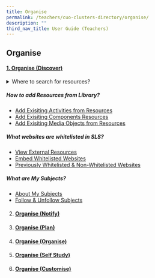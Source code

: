 ```yaml
---
title: Organise
permalink: /teachers/cuo-clusters-directory/organise/
description: ""
third_nav_title: User Guide (Teachers)
---
```

## Organise

#### [1. Organise (Discover)](/teacher-user-guide/discover/index/)

<details>
  <summary>
 Where to search for resources?</summary>

* [About the MOE Library](/teacher-user-guide/discover/moelibrary)
* [About the Community Gallery](/teacher-user-guide/discover/communitygallery/)
* [Search for Resources](/teacher-user-guide/organise-discover/searchresources/)
* [Leave Reviews](/teacher-user-guide/organise-discover/leavereviews/)
* [Make a Copy of a Lesson](/teacher-user-guide/organise-discover/makecopy/)
* [View Lesson Details](/teacher-user-guide/organise-discover/viewlesson/)
* [View Print-Friendly Worksheet](/teacher-user-guide/organise-discover/viewprint/)
</details>
	
##### How to add Resources from Library?
* <a href="/teacher-user-guide/organise-discover/addexistingactivities/" target="_blank">Add Exisiting Activities from Resources</a>
* <a href="/teacher-user-guide/organise-discover/addexisting/" target="_blank">Add Exisiting Components Resources</a>
* [Add Exisiting Media Objects from Resources]()

##### What websites are whitelisted in SLS?
*  <a href="/teacher-user-guide/organise-discover/viewexternal/" target="_blank">View External Resources</a>
*  [Embed Whitelisted Websites](/teacher-user-guide/organise-discover/embedwhitelisted/)
*  [Previously Whitelisted &amp; Non-Whitelisted Websites](/teacher-user-guide/discover/whitelistedwebsites/)

##### What are My Subjects?
*  <a href="/teacher-user-guide/discover/aboutsubjects/" target="_blank">About My Subjects</a>
*  [Follow &amp; Unfollow Subjects](/teacher-user-guide/discover/followsubjects/)
	


2.  #### [Organise (Notify)](../teacher-user-guide/organise/notify/)
4.  #### [Organise (Plan)](../teacher-user-guide/organise/plan/)
5.  #### [Organise (Organise)](../teacher-user-guide/organise/organise/)
6.  #### [Organise (Self Study)](../teacher-user-guide/organise/selfstudy/)
7.  #### [Organise (Customise)](../teacher-user-guide/organise/customise/)